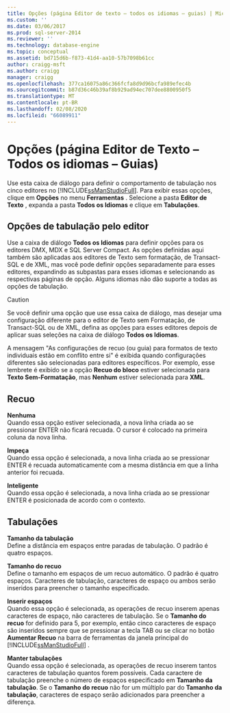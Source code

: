 ```yaml
---
title: Opções (página Editor de texto – todos os idiomas – guias) | Microsoft Docs
ms.custom: ''
ms.date: 03/06/2017
ms.prod: sql-server-2014
ms.reviewer: ''
ms.technology: database-engine
ms.topic: conceptual
ms.assetid: bd715d6b-f873-41d4-aa10-57b7098b61cc
author: craigg-msft
ms.author: craigg
manager: craigg
ms.openlocfilehash: 377ca16075a86c366fcfa8d9d96bcfa989efec4b
ms.sourcegitcommit: b87d36c46b39af8b929ad94ec707dee8800950f5
ms.translationtype: MT
ms.contentlocale: pt-BR
ms.lasthandoff: 02/08/2020
ms.locfileid: "66089911"
---
```

# <a name="options-text-editor---all-languages--tabs-page"></a>Opções (página Editor de Texto – Todos os idiomas – Guias)
  Use esta caixa de diálogo para definir o comportamento de tabulação nos cinco editores no [!INCLUDE[ssManStudioFull](../includes/ssmanstudiofull-md.md)]. Para exibir essas opções, clique em **Opções** no menu **Ferramentas** . Selecione a pasta **Editor de Texto** , expanda a pasta **Todos os Idiomas** e clique em **Tabulações**.  
  
## <a name="tabbing-options-by-editor"></a>Opções de tabulação pelo editor  
 Use a caixa de diálogo **Todos os Idiomas** para definir opções para os editores DMX, MDX e SQL Server Compact. As opções definidas aqui também são aplicadas aos editores de Texto sem formatação, de Transact-SQL e de XML, mas você pode definir opções separadamente para esses editores, expandindo as subpastas para esses idiomas e selecionando as respectivas páginas de opção. Alguns idiomas não dão suporte a todas as opções de tabulação.  
  
> [!CAUTION]  
>  Se você definir uma opção que use essa caixa de diálogo, mas desejar uma configuração diferente para o editor de Texto sem Formatação, de Transact-SQL ou de XML, defina as opções para esses editores depois de aplicar suas seleções na caixa de diálogo **Todos os Idiomas**.  
  
 A mensagem "As configurações de recuo (ou guia) para formatos de texto individuais estão em conflito entre si" é exibida quando configurações diferentes são selecionadas para editores específicos. Por exemplo, esse lembrete é exibido se a opção **Recuo do bloco** estiver selecionada para **Texto Sem-Formatação**, mas **Nenhum** estiver selecionada para **XML**.  
  
## <a name="indenting"></a>Recuo  
 **Nenhuma**  
 Quando essa opção estiver selecionada, a nova linha criada ao se pressionar ENTER não ficará recuada. O cursor é colocado na primeira coluna da nova linha.  
  
 **Impeça**  
 Quando essa opção é selecionada, a nova linha criada ao se pressionar ENTER é recuada automaticamente com a mesma distância em que a linha anterior foi recuada.  
  
 **Inteligente**  
 Quando essa opção é selecionada, a nova linha criada ao se pressionar ENTER é posicionada de acordo com o contexto.  
  
## <a name="tabs"></a>Tabulações  
 **Tamanho da tabulação**  
 Define a distância em espaços entre paradas de tabulação. O padrão é quatro espaços.  
  
 **Tamanho do recuo**  
 Define o tamanho em espaços de um recuo automático. O padrão é quatro espaços. Caracteres de tabulação, caracteres de espaço ou ambos serão inseridos para preencher o tamanho especificado.  
  
 **Inserir espaços**  
 Quando essa opção é selecionada, as operações de recuo inserem apenas caracteres de espaço, não caracteres de tabulação. Se o **Tamanho do recuo** for definido para 5, por exemplo, então cinco caracteres de espaço são inseridos sempre que se pressionar a tecla TAB ou se clicar no botão **Aumentar Recuo** na barra de ferramentas da janela principal do [!INCLUDE[ssManStudioFull](../includes/ssmanstudiofull-md.md)] .  
  
 **Manter tabulações**  
 Quando essa opção é selecionada, as operações de recuo inserem tantos caracteres de tabulação quantos forem possíveis. Cada caractere de tabulação preenche o número de espaços especificado em **Tamanho da tabulação**. Se o **Tamanho do recuo** não for um múltiplo par do **Tamanho da tabulação**, caracteres de espaço serão adicionados para preencher a diferença.  
  
  
